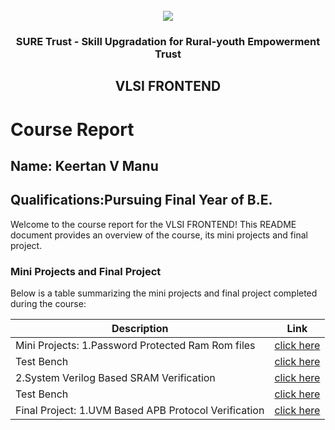 <!-- PROJECT LOGO -->
<br />

<div align="center">
   <img src='https://user-images.githubusercontent.com/73131499/166115643-d3187f47-d38f-41b2-ae42-5ecbbc60de14.png' />


<h3 align="center">SURE Trust - Skill Upgradation for Rural-youth Empowerment Trust</h3>
  <h2>VLSI FRONTEND</h2>
</div>

# Course Report

## Name: Keertan V Manu

## Qualifications:Pursuing Final Year of B.E.

Welcome to the course report for the VLSI FRONTEND! This README document provides an overview of the course, its mini projects and final project.

### Mini Projects and Final Project

Below is a table summarizing the mini projects and final project completed during the course:

| Description                               | Link                                    |
|-------------------------------------------|-----------------------------------------|
Mini Projects: 1.Password Protected Ram Rom files         | [click here](https://github.com/sure-trust/G15-VLSI_Frontend/blob/main/Mini%20Projects/Keerthan/VerilogCode_miniproject_1.v)                           |
|                   Test Bench                              | [click here](https://github.com/sure-trust/G15-VLSI_Frontend/blob/main/Mini%20Projects/Keerthan/VerilogCode_miniproject_1_resubmission_testBench.v)
|                 2.System Verilog Based SRAM Verification  | [click here](https://github.com/sure-trust/G15-VLSI_Frontend/blob/main/Mini%20Projects/Keerthan/SV_MiniProject_Design.sv)                               
|                 Test Bench                                | [click here](https://github.com/sure-trust/G15-VLSI_Frontend/blob/main/Mini%20Projects/Keerthan/SV_MiniProject_testBench.sv)                 
| Final Project:  1.UVM Based APB Protocol Verification     | [click here](https://github.com/sure-trust/G15-VLSI_Frontend/tree/main/Final%20Capstone%20Project/Keerthan)                   



